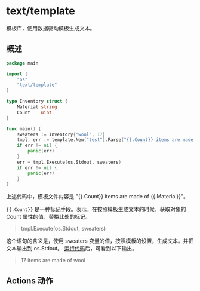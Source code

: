 # text/template

模板库，使用数据驱动模板生成文本。

## 概述

```go
package main

import (
    "os"
    "text/template"
)

type Inventory struct {
    Material string
    Count    uint
}

func main() {
    sweaters := Inventory{"wool", 17}
    tmpl, err := template.New("test").Parse("{{.Count}} items are made of {{.Material}}")
    if err != nil {
        panic(err)
    }
    err = tmpl.Execute(os.Stdout, sweaters)
    if err != nil {
        panic(err)
    }
}
```

上述代码中，模板文件内容是 "{{.Count}} items are made of {{.Material}}"。

`{{.Count}}` 是一种标记手段。表示，在按照模板生成文本的时候，获取对象的 Count 属性的值，替换此处的标记。

> tmpl.Execute(os.Stdout, sweaters)

这个语句的含义是，使用 sweaters 变量的值，按照模板的设置，生成文本。并把文本输出到 os.Stdout。
[运行代码](https://play.golang.org/p/ZS0HyvHG6-1)后，可看到以下输出。

> 17 items are made of wool

## Actions 动作
